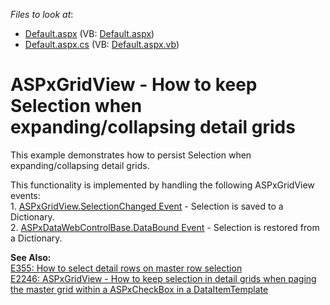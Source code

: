 <!-- default file list -->
*Files to look at*:

* [Default.aspx](./CS/Default.aspx) (VB: [Default.aspx](./VB/Default.aspx))
* [Default.aspx.cs](./CS/Default.aspx.cs) (VB: [Default.aspx.vb](./VB/Default.aspx.vb))
<!-- default file list end -->
# ASPxGridView - How to keep Selection when expanding/collapsing detail grids


<p>This example demonstrates how to persist Selection when expanding/collapsing detail grids.</p><p>This functionality is implemented by handling the following ASPxGridView events:<br />
1. <a href="http://documentation.devexpress.com/#AspNet/DevExpressWebASPxGridViewASPxGridView_SelectionChangedtopic"><u>ASPxGridView.SelectionChanged Event</u></a> - Selection is saved to a Dictionary.<br />
2. <a href="http://documentation.devexpress.com/#AspNet/DevExpressWebASPxClassesASPxDataWebControlBase_DataBoundtopic"><u>ASPxDataWebControlBase.DataBound Event</u></a> - Selection is restored from a Dictionary.</p><p><strong>See Also</strong><strong>:<br />
</strong><a href="https://www.devexpress.com/Support/Center/p/E355">E355: How to select detail rows on master row selection</a><u><br />
</u><a href="https://www.devexpress.com/Support/Center/p/E2246">E2246: ASPxGridView - How to keep selection in detail grids when paging the master grid within a ASPxCheckBox in a DataItemTemplate</a></p>

<br/>


